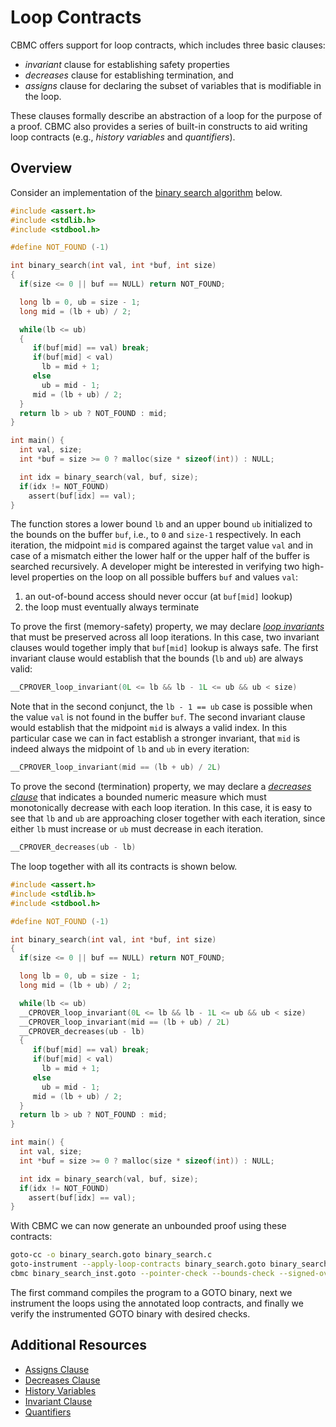 # Loop Contracts

CBMC offers support for loop contracts, which includes three basic clauses:
- _invariant_ clause for establishing safety properties
- _decreases_ clause for establishing termination, and
- _assigns_ clause for declaring the subset of variables that is modifiable in the loop.

These clauses formally describe an abstraction of a loop for the purpose of a proof.
CBMC also provides a series of built-in constructs
to aid writing loop contracts (e.g., _history variables_ and _quantifiers_).

## Overview

Consider an implementation of the [binary search algorithm] below.

```c
#include <assert.h>
#include <stdlib.h>
#include <stdbool.h>

#define NOT_FOUND (-1)

int binary_search(int val, int *buf, int size)
{
  if(size <= 0 || buf == NULL) return NOT_FOUND;

  long lb = 0, ub = size - 1;
  long mid = (lb + ub) / 2;

  while(lb <= ub)
  {
     if(buf[mid] == val) break;
     if(buf[mid] < val)
       lb = mid + 1;
     else
       ub = mid - 1;
     mid = (lb + ub) / 2;
  }
  return lb > ub ? NOT_FOUND : mid;
}

int main() {
  int val, size;
  int *buf = size >= 0 ? malloc(size * sizeof(int)) : NULL;

  int idx = binary_search(val, buf, size);
  if(idx != NOT_FOUND)
    assert(buf[idx] == val);
}
```

The function stores a lower bound `lb` and an upper bound `ub`
initialized to the bounds on the buffer `buf`, i.e., to `0` and `size-1` respectively.
In each iteration, the midpoint `mid` is compared against the target value `val`
and in case of a mismatch either the lower half or the upper half of the buffer is searched recursively.
A developer might be interested in verifying two high-level properties on the loop on all possible buffers `buf` and values `val`:
1. an out-of-bound access should never occur (at `buf[mid]` lookup)
2. the loop must eventually always terminate

To prove the first (memory-safety) property,
we may declare [_loop invariants_](contracts-invariant.md)
that must be preserved across all loop iterations.
In this case, two invariant clauses would together imply that `buf[mid]` lookup is always safe.
The first invariant clause would establish that the bounds (`lb` and `ub`) are always valid:
```c
__CPROVER_loop_invariant(0L <= lb && lb - 1L <= ub && ub < size)
```
Note that in the second conjunct,
the `lb - 1 == ub` case is possible when the value `val` is not found in the buffer `buf`.
The second invariant clause would establish that the midpoint `mid` is always a valid index.
In this particular case we can in fact establish a stronger invariant,
that `mid` is indeed always the midpoint of `lb` and `ub` in every iteration:
```c
__CPROVER_loop_invariant(mid == (lb + ub) / 2L)
```

To prove the second (termination) property,
we may declare a [_decreases clause_](contracts-decreases.md)
that indicates a bounded numeric measure
which must monotonically decrease with each loop iteration.
In this case, it is easy to see that `lb` and `ub` are approaching closer together with each iteration, since either `lb` must increase or `ub` must decrease in each iteration.
```c
__CPROVER_decreases(ub - lb)
```

The loop together with all its contracts is shown below.

```c
#include <assert.h>
#include <stdlib.h>
#include <stdbool.h>

#define NOT_FOUND (-1)

int binary_search(int val, int *buf, int size)
{
  if(size <= 0 || buf == NULL) return NOT_FOUND;

  long lb = 0, ub = size - 1;
  long mid = (lb + ub) / 2;

  while(lb <= ub)
  __CPROVER_loop_invariant(0L <= lb && lb - 1L <= ub && ub < size)
  __CPROVER_loop_invariant(mid == (lb + ub) / 2L)
  __CPROVER_decreases(ub - lb)
  {
     if(buf[mid] == val) break;
     if(buf[mid] < val)
       lb = mid + 1;
     else
       ub = mid - 1;
     mid = (lb + ub) / 2;
  }
  return lb > ub ? NOT_FOUND : mid;
}

int main() {
  int val, size;
  int *buf = size >= 0 ? malloc(size * sizeof(int)) : NULL;

  int idx = binary_search(val, buf, size);
  if(idx != NOT_FOUND)
    assert(buf[idx] == val);
}
```

With CBMC we can now generate an unbounded proof using these contracts:

```sh
goto-cc -o binary_search.goto binary_search.c
goto-instrument --apply-loop-contracts binary_search.goto binary_search_inst.goto
cbmc binary_search_inst.goto --pointer-check --bounds-check --signed-overflow-check
```

The first command compiles the program to a GOTO binary,
next we instrument the loops using the annotated loop contracts,
and finally we verify the instrumented GOTO binary with desired checks.

## Additional Resources

- [Assigns Clause](contracts-assigns.md)
- [Decreases Clause](contracts-decreases.md)
- [History Variables](contracts-history-variables.md)
- [Invariant Clause](contracts-invariant.md)
- [Quantifiers](contracts-quantifiers.md)

[binary search algorithm]: https://en.wikipedia.org/wiki/Binary_search_algorithm
